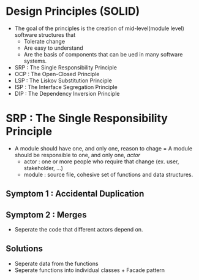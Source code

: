 # Design Principles (SOLID)
- The goal of the principles is the creation of mid-level(module level) software structures that
  - Tolerate change
  - Are easy to understand
  - Are the basis of components that can be ued in many software systems.  
- SRP : The Single Responsibility Principle
- OCP : The Open-Closed Principle
- LSP : The Liskov Substitution Principle
- ISP : The Interface Segregation Principle
- DIP : The Dependency Inversion Principle

# SRP : The Single Responsibility Principle
- A module should have one, and only one, reason to chage = A module should be responsible to one, and only one, *actor*
  - actor : one or more people who require that change (ex. user, stakeholder, ...)
  - module : source file, cohesive set of functions and data structures.

## Symptom 1 : Accidental Duplication
## Symptom 2 : Merges
- Seperate the code that different actors depend on.

## Solutions
- Seperate data from the functions
- Seperate functions into individual classes + Facade pattern
